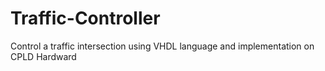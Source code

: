 # Traffic-Controller
Control a traffic intersection using VHDL language and implementation on CPLD Hardward
